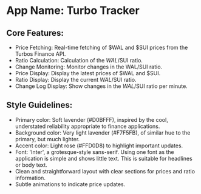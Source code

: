 # **App Name**: Turbo Tracker

## Core Features:

- Price Fetching: Real-time fetching of $WAL and $SUI prices from the Turbos Finance API.
- Ratio Calculation: Calculation of the $WAL/$SUI ratio.
- Change Monitoring: Monitor changes in the WAL/SUI ratio.
- Price Display: Display the latest prices of $WAL and $SUI.
- Ratio Display: Display the current $WAL/$SUI ratio.
- Change Log Display: Show changes in the $WAL/$SUI ratio per minute.

## Style Guidelines:

- Primary color: Soft lavender (#D0BFFF), inspired by the cool, understated reliability appropriate to finance applications.
- Background color: Very light lavender (#F7F5FB), of similar hue to the primary, but much lighter.
- Accent color: Light rose (#FFD0D8) to highlight important updates.
- Font: 'Inter', a grotesque-style sans-serif. Using one font as the application is simple and shows little text. This is suitable for headlines or body text.
- Clean and straightforward layout with clear sections for prices and ratio information.
- Subtle animations to indicate price updates.